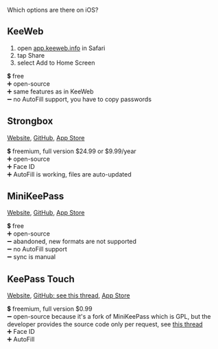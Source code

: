 Which options are there on iOS?

## KeeWeb

1. open [app.keeweb.info](https://app.keeweb.info) in Safari
2. tap Share
3. select Add to Home Screen

💲 free  
➕ open-source  
➕ same features as in KeeWeb  
➖ no AutoFill support, you have to copy passwords  

## Strongbox

[Website](https://strongboxsafe.com), [GitHub](https://github.com/strongbox-password-safe/Strongbox), [App Store](https://apps.apple.com/us/app/strongbox-password-safe/id897283731)

💲 freemium, full version $24.99 or $9.99/year  
➕ open-source  
➕ Face ID  
➕ AutoFill is working, files are auto-updated

## MiniKeePass

[Website](http://minikeepass.github.io), [GitHub](https://github.com/MiniKeePass/MiniKeePass), [App Store](https://apps.apple.com/us/app/minikeepass/id451661808)

💲 free  
➕ open-source  
➖ abandoned, new formats are not supported  
➖ no AutoFill support  
➖ sync is manual  

## KeePass Touch

[Website](https://www.innervate.de/keepass-touch.html), [GitHub: see this thread](https://github.com/MiniKeePass/MiniKeePass/issues/606), [App Store](https://apps.apple.com/us/app/keepass-touch/id966759076)

💲 freemium, full version $0.99  
➖ open-source because it's a fork of MiniKeePass which is GPL, but the developer provides the source code only per request, see [this thread](https://github.com/MiniKeePass/MiniKeePass/issues/606)  
➕ Face ID  
➕ AutoFill  